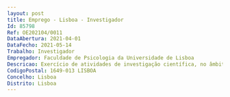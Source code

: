 ```yaml
--- 
layout: post
title: Emprego - Lisboa - Investigador
Id: 85798
Ref: OE202104/0011
DataAbertura: 2021-04-01
DataFecho: 2021-05-14
Trabalho: Investigador
Empregador: Faculdade de Psicologia da Universidade de Lisboa
Descricao: Exercício de atividades de investigação científica, no âmbito deste projeto, nomeadamente – Planeamento, implementação e condução de estudos de campo (i.e., estudos etnográficos,  estudos longitudinais, estudos quase experimentais) – Coordenação de bolseiros as de investigação e supervisão de estudantes de doutoramentio e mestrado nas suas teses e dissertações – Recolha de dados quantitativos e qualitativos   – Análise temática e análise estatística de dados e interpretação dos resultados obtidos – Preparação e elaboração de relatórios científicos e escrita de artigos para publicação em revistas internacionais de alto impacto nos temas do projeto de investigação – Planeamento e implementação de ações de disseminação científica dos resultados do projeto na comunidade científica e população geral.
CodigoPostal: 1649-013 LISBOA
Concelho: Lisboa
Distrito: Lisboa
--- 
```

